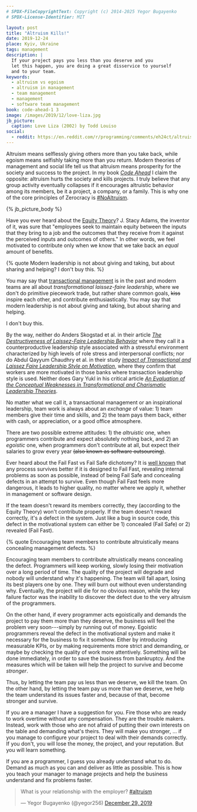 ```yaml
---
# SPDX-FileCopyrightText: Copyright (c) 2014-2025 Yegor Bugayenko
# SPDX-License-Identifier: MIT

layout: post
title: "Altruism Kills!"
date: 2019-12-24
place: Kyiv, Ukraine
tags: management
description: |
  If your project pays you less than you deserve and you
  let this happen, you are doing a great disservice to yourself
  and to your team.
keywords:
  - altruism vs egoism
  - altruism in management
  - team management
  - management
  - software team management
book: code-ahead-1 3
image: /images/2019/12/love-liza.jpg
jb_picture:
  caption: Love Liza (2002) by Todd Louiso
social:
  - reddit: https://en.reddit.com/r/programming/comments/eh24ct/altruism_kills/
---
```


Altruism means selflessly giving others more than you take back, while egoism means
selfishly taking more than you return. Modern theories of management
and social life tell us that altruism means prosperity for the society
and success to the project. In my book
[_Code Ahead_](/code-ahead.html) I claim the opposite: altruism hurts the
society and kills projects.
I truly believe that any group activity eventually collapses if it
encourages altruistic behavior among its members, be it a project, a company,
or a family.
This is why one of the core principles of
Zerocracy is [#NoAltruism](https://www.youtube.com/watch?v=vXUwE3FGfpg).

<!--more-->

{% jb_picture_body %}

Have you ever heard about the [Equity Theory](https://en.wikipedia.org/wiki/Equity_theory)?
J. Stacy Adams, the inventor of it, was sure that
"employees seek to maintain equity between the inputs that
they bring to a job and the outcomes that they receive from it
against the perceived inputs and outcomes of others."
In other words, we feel motivated to contribute only when we
know that we take back an _equal_ amount of benefits.

{% quote Modern leadership is not about giving and taking, but about sharing and helping? I don't buy this. %}

You may say that [transactional management](https://en.wikipedia.org/wiki/Transactional_leadership)
is in the past and modern
teams are all about _transformational laissez-faire leadership_, where
we don't do primitive piecework trade, but rather
share common goals, ~~kiss~~ inspire each other, and
contribute enthusiastically. You may say that
modern leadership is not about giving and taking,
but about sharing and helping.

I don't buy this.

By the way, neither do Anders Skogstad et al. in their article
[_The Destructiveness of Laissez-Faire Leadership Behavior_](https://www.researchgate.net/publication/6547331_The_Destructiveness_of_Laissez-Faire_Leadership_Behavior)
where they call it a counterproductive leadership style
associated with a stressful environment characterized
by high levels of role stress and interpersonal conflicts;
nor do Abdul Qayyum Chaudhry et al. in their study
[_Impact of Transactional and Laissez Faire Leadership Style on Motivation_](https://www.semanticscholar.org/paper/Impact-of-Transactional-and-Laissez-Faire-Style-on-Chaudhry-Javed/d7b2d986581910b5e1ce44899353cb1a2cb656a9),
where they confirm that workers are more motivated in those banks
where transaction leadership style is used.
Neither does Gary Yukl in his critical article
[_An Evaluation of the Conceptual Weaknesses in Transformational and Charismatic Leadership Theories_](https://www.semanticscholar.org/paper/An-evaluation-of-conceptual-weaknesses-in-and-Yukl/15adc8f497ed75ef4468e2b202864b5443d3f9d3).

No matter what we call it, a transactional management or
an inspirational leadership, team work is always about an _exchange_ of
value: 1) team members give their time and skills, and 2) the team pays them back,
either with cash, or appreciation, or a good office atmosphere.

There are two possible extreme attitudes: 1) the _altruistic_ one, when programmers
contribute and expect absolutely nothing back, and 2) an _egoistic_ one, when
programmers don't contribute at all, but expect their salaries to grow
every year ~~(also known as software outsourcing)~~.

Ever heard about the Fail Fast vs Fail Safe dichotomy? It is
[well known](https://martinfowler.com/ieeeSoftware/failFast.pdf) that
any process survives better if it is designed to Fail Fast, revealing internal
problems as soon as possible, instead of being Fail Safe and concealing defects
in an attempt to survive. Even though Fail Fast feels more dangerous, it
leads to higher quality, no matter where we apply it, whether in management or
software design.

If the team doesn't reward its members correctly, they (according to the Equity
Theory) won't contribute properly. If the team doesn't reward correctly, it's
a defect in the system. Just like a bug in source code, this defect in
the motivational system can either be 1) concealed (Fail Safe) or 2) revealed (Fail Fast).

{% quote Encouraging team members to contribute altruistically means concealing management defects. %}

Encouraging team members to contribute altruistically means concealing the defect.
Programmers will keep working, slowly losing their motivation over a long
period of time. The quality of the project will degrade and nobody will
understand why it's happening. The team will fall apart, losing its best
players one by one. They will burn out without even understanding why. Eventually,
the project will die for no obvious reason, while the key failure factor
was the inability to discover the defect due to the very
altruism of the programmers.

On the other hand, if every programmer acts egoistically and demands
the project to pay them more than they deserve, the business will feel
the problem very soon---simply by running out of money. Egoistic programmers
reveal the defect in the motivational system and make it necessary for
the business to fix it somehow. Either by introducing measurable KPIs,
or by making requirements more strict and demanding, or maybe by checking
the quality of work more attentively. Something will be done immediately,
in order to save the business from bankruptcy. And the measures which will
be taken will help the project to survive and become _stronger_.

Thus, by letting the team pay us less than we deserve, we kill the team.
On the other hand, by letting the team pay us more than we deserve,
we help the team understand its issues faster and, because of that, become
stronger and survive.

If you are a manager I have a suggestion for you. Fire those who are ready
to work overtime without any compensation. They are the trouble makers. Instead,
work with those who are not afraid of putting their own interests on the
table and demanding what's theirs. They will make you stronger, ... if you manage
to configure your project to deal with their demands correctly. If you don't,
you will lose the money, the project, and your reputation. But you will
learn something.

If you are a programmer, I guess you already understand what to do. Demand
as much as you can and deliver as little as possible. This is how you teach
your manager to manage projects and help the business understand and fix
problems faster.

<blockquote class="twitter-tweet"><p lang="en" dir="ltr">What is your relationship with the employer? <a href="https://twitter.com/hashtag/altruism?src=hash&amp;ref_src=twsrc%5Etfw">#altruism</a></p>&mdash; Yegor Bugayenko (@yegor256) <a href="https://twitter.com/yegor256/status/1211161804367376384?ref_src=twsrc%5Etfw">December 29, 2019</a></blockquote> <script async src="https://platform.twitter.com/widgets.js" charset="utf-8"></script>
